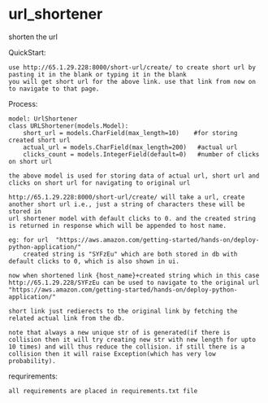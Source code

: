 # url_shortener
 shorten the url

QuickStart:

    use http://65.1.29.228:8000/short-url/create/ to create short url by pasting it in the blank or typing it in the blank
    you will get short url for the above link. use that link from now on to navigate to that page.

Process:
    
    model: UrlShortener
    class URLShortener(models.Model):
        short_url = models.CharField(max_length=10)    #for storing created short url
        actual_url = models.CharField(max_length=200)   #actual url
        clicks_count = models.IntegerField(default=0)   #number of clicks on short url

    the above model is used for storing data of actual url, short url and clicks on short url for navigating to original url

    http://65.1.29.228:8000/short-url/create/ will take a url, create another short url i.e., just a string of characters these will be stored in 
    url shortener model with default clicks to 0. and the created string is returned in response which will be appended to host name.
    
    eg: for url  "https://aws.amazon.com/getting-started/hands-on/deploy-python-application/"
        created string is "SYFzEu" which are both stored in db with default clicks to 0, which is also shown in ui.

    now when shortened link {host_name}+created string which in this case http://65.1.29.228/SYFzEu can be used to navigate to the original url "https://aws.amazon.com/getting-started/hands-on/deploy-python-application/"

    short link just redierects to the original link by fetching the related actual link from the db.

    note that always a new unique str of is generated(if there is collision then it will try creating new str with new length for upto 10 times) and will thus reduce the collision. if still there is a collision then it will raise Exception(which has very low probability).

requrirements:
    
    all requirements are placed in requirements.txt file